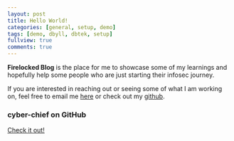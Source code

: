 ```yaml
---
layout: post
title: Hello World!
categories: [general, setup, demo]
tags: [demo, dbyll, dbtek, setup]
fullview: true
comments: true
---
```

**Firelocked Blog** is the place for me to showcase some of my learnings and hopefully help some people who are just starting their infosec journey.

If you are interested in reaching out or seeing some of what I am working on, feel free to email me [here](mailto:nathaniel@firelocked.com) or check out my [github](https://github.com/cyber-chief).


### cyber-chief on GitHub

<a class="btn btn-default" href="https://github.com/cyber-chief">Check it out!</a>
